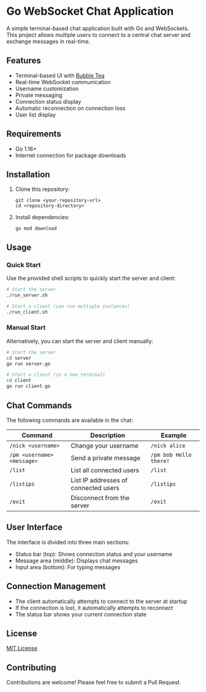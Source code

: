 # Go WebSocket Chat Application

A simple terminal-based chat application built with Go and WebSockets. This project allows multiple users to connect to a central chat server and exchange messages in real-time.

## Features

- Terminal-based UI with [Bubble Tea](https://github.com/charmbracelet/bubbletea)
- Real-time WebSocket communication
- Username customization
- Private messaging
- Connection status display
- Automatic reconnection on connection loss
- User list display

## Requirements

- Go 1.16+
- Internet connection for package downloads

## Installation

1. Clone this repository:

   ```
   git clone <your-repository-url>
   cd <repository-directory>
   ```

2. Install dependencies:
   ```
   go mod download
   ```

## Usage

### Quick Start

Use the provided shell scripts to quickly start the server and client:

```bash
# Start the server
./run_server.sh

# Start a client (can run multiple instances)
./run_client.sh
```

### Manual Start

Alternatively, you can start the server and client manually:

```bash
# Start the server
cd server
go run server.go

# Start a client (in a new terminal)
cd client
go run client.go
```

## Chat Commands

The following commands are available in the chat:

| Command                    | Description                          | Example                |
| -------------------------- | ------------------------------------ | ---------------------- |
| `/nick <username>`         | Change your username                 | `/nick alice`          |
| `/pm <username> <message>` | Send a private message               | `/pm bob Hello there!` |
| `/list`                    | List all connected users             | `/list`                |
| `/listips`                 | List IP addresses of connected users | `/listips`             |
| `/exit`                    | Disconnect from the server           | `/exit`                |

## User Interface

The interface is divided into three main sections:

- Status bar (top): Shows connection status and your username
- Message area (middle): Displays chat messages
- Input area (bottom): For typing messages

## Connection Management

- The client automatically attempts to connect to the server at startup
- If the connection is lost, it automatically attempts to reconnect
- The status bar shows your current connection state

## License

[MIT License](LICENSE)

## Contributing

Contributions are welcome! Please feel free to submit a Pull Request.
